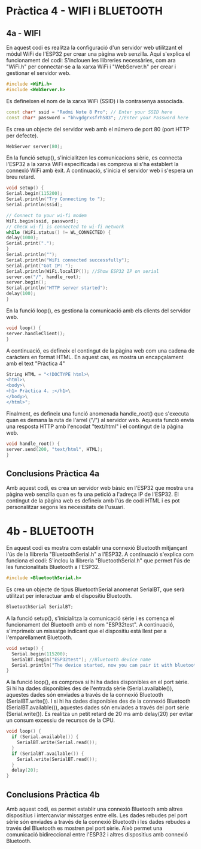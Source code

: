 # Pràctica 4 - WIFI i BLUETOOTH

## 4a - WIFI

En aquest codi es realitza la configuració d'un servidor web utilitzant el mòdul WiFi de l'ESP32 per crear una pàgina web senzilla. Aquí s'explica el funcionament del codi:
S'inclouen les llibreries necessàries, com ara "WiFi.h" per connectar-se a la xarxa WiFi i "WebServer.h" per crear i gestionar el servidor web.

```cpp
#include <WiFi.h>
#include <WebServer.h>
```

Es defineixen el nom de la xarxa WiFi (SSID) i la contrasenya associada.

```cpp
const char* ssid = "Redmi Note 8 Pro"; // Enter your SSID here
const char* password = "bhvgdgrxsfrh583"; //Enter your Password here
```

Es crea un objecte del servidor web amb el número de port 80 (port HTTP per defecte).

```cpp
WebServer server(80);
```
En la funció setup(), s'inicialitzen les comunicacions sèrie, es connecta l'ESP32 a la xarxa WiFi especificada i es comprova si s'ha establert la connexió WiFi amb èxit. A continuació, s'inicia el servidor web i s'espera un breu retard.
```cpp 
void setup() {
Serial.begin(115200);
Serial.println("Try Connecting to ");
Serial.println(ssid);

// Connect to your wi-fi modem
WiFi.begin(ssid, password);
// Check wi-fi is connected to wi-fi network
while (WiFi.status() != WL_CONNECTED) {
delay(1000);
Serial.print(".");
}
Serial.println("");
Serial.println("WiFi connected successfully");
Serial.print("Got IP: ");
Serial.println(WiFi.localIP()); //Show ESP32 IP on serial
server.on("/", handle_root);
server.begin();
Serial.println("HTTP server started");
delay(100);
}
```


En la funció loop(), es gestiona la comunicació amb els clients del servidor web.

```cpp
void loop() {
server.handleClient();
}
```






A continuació, es defineix el contingut de la pàgina web com una cadena de caràcters en format HTML. En aquest cas, es mostra un encapçalament amb el text "Pràctica 4"

```cpp
String HTML = "<!DOCTYPE html>\
<html>\
<body>\
<h1> Pràctica 4. ;</h1>\
</body>\
</html>";
```

Finalment, es defineix una funció anomenada handle_root() que s'executa quan es demana la ruta de l'arrel ("/") al servidor web. Aquesta funció envia una resposta HTTP amb l'encodat "text/html" i el contingut de la pàgina web.
```cpp 
void handle_root() {
server.send(200, "text/html", HTML);
}
```
## Conclusions Pràctica 4a

Amb aquest codi, es crea un servidor web bàsic en l'ESP32 que mostra una pàgina web senzilla quan es fa una petició a l'adreça IP de l'ESP32. El contingut de la pàgina web es defineix amb l'ús de codi HTML i es pot personalitzar segons les necessitats de l'usuari.















# 4b - BLUETOOTH

En aquest codi es mostra com establir una connexió Bluetooth mitjançant l'ús de la llibreria "BluetoothSerial.h" a l'ESP32. A continuació s'explica com funciona el codi:
S'inclou la llibreria "BluetoothSerial.h" que permet l'ús de les funcionalitats Bluetooth a l'ESP32.
```cpp 
#include <BluetoothSerial.h>
```
Es crea un objecte de tipus BluetoothSerial anomenat SerialBT, que serà utilitzat per interactuar amb el dispositiu Bluetooth.
```cpp 
BluetoothSerial SerialBT;
```
A la funció setup(), s'inicialitza la comunicació sèrie i es comença el funcionament del Bluetooth amb el nom "ESP32test". A continuació, s'imprimeix un missatge indicant que el dispositiu està llest per a l'emparellament Bluetooth.
```cpp 
void setup() {
  Serial.begin(115200);
  SerialBT.begin("ESP32test"); //Bluetooth device name
  Serial.println("The device started, now you can pair it with bluetooth!");
}
```


A la funció loop(), es comprova si hi ha dades disponibles en el port sèrie. Si hi ha dades disponibles des de l'entrada sèrie (Serial.available()), aquestes dades són enviades a través de la connexió Bluetooth (SerialBT.write()). I si hi ha dades disponibles des de la connexió Bluetooth (SerialBT.available()), aquestes dades són enviades a través del port sèrie (Serial.write()). Es realitza un petit retard de 20 ms amb delay(20) per evitar un consum excessiu de recursos de la CPU.
```cpp 
void loop() {
  if (Serial.available()) {
    SerialBT.write(Serial.read());
  }
  if (SerialBT.available()) {
    Serial.write(SerialBT.read());
  }
  delay(20);
}
```
## Conclusions Pràctica 4b

Amb aquest codi, es permet establir una connexió Bluetooth amb altres dispositius i intercanviar missatges entre ells. Les dades rebudes pel port sèrie són enviades a través de la connexió Bluetooth i les dades rebudes a través del Bluetooth es mostren pel port sèrie. Això permet una comunicació bidireccional entre l'ESP32 i altres dispositius amb connexió Bluetooth.

